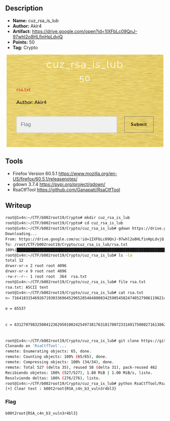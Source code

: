 ## Description
* **Name:**  cuz_rsa_is_lub
* **Author:** Akir4
* **Artifact:** https://drive.google.com/open?id=1IXFbLc09QnJ-97whl2o8HLfinHpLdvjQ
* **Points:** 50
* **Tag:** Crypto

<p align="center">
<img src="cuz_rsa_is_lub.png"/>
</p>

## Tools
* Firefox Version 60.5.1 https://www.mozilla.org/en-US/firefox/60.5.1/releasenotes/
* gdown 3.7.4 https://pypi.org/project/gdown/
* RsaCtfTool https://github.com/Ganapati/RsaCtfTool

## Writeup

```bash
root@1v4n:~/CTF/b002root19/Crypto# mkdir cuz_rsa_is_lub
root@1v4n:~/CTF/b002root19/Crypto# cd cuz_rsa_is_lub
root@1v4n:~/CTF/b002root19/Crypto/cuz_rsa_is_lub# gdown https://drive.google.com/uc?id=1IXFbLc09QnJ-97whl2o8HLfinHpLdvjQ
Downloading...
From: https://drive.google.com/uc?id=1IXFbLc09QnJ-97whl2o8HLfinHpLdvjQ
To: /root/CTF/b002root19/Crypto/cuz_rsa_is_lub/rsa.txt
100%|█████████████████████████████████████████████████████████████████████████████████████████████████████████| 364/364 [00:00<00:00, 74.6kB/s]
root@1v4n:~/CTF/b002root19/Crypto/cuz_rsa_is_lub# ls -la
total 12
drwxr-xr-x 2 root root 4096
drwxr-xr-x 9 root root 4096
-rw-r--r-- 1 root root  364  rsa.txt
root@1v4n:~/CTF/b002root19/Crypto/cuz_rsa_is_lub# file rsa.txt
rsa.txt: ASCII text
root@1v4n:~/CTF/b002root19/Crypto/cuz_rsa_is_lub# cat rsa.txt
n= 71641831546926719303369645296528546480083425905458247405279061196214424558100678947996271179659761521775290973790597533683668081173314940392098256721488468660504161994357

e = 65537


c = 63127079832500412362950100242549738176318170072331491750802716138621322974529994914407846448954487685068331564008936808539420562251661435790855422130443584773306161128156


root@1v4n:~/CTF/b002root19/Crypto/cuz_rsa_is_lub# git clone https://github.com/Ganapati/RsaCtfTool.git
Clonando en 'RsaCtfTool'...
remote: Enumerating objects: 65, done.
remote: Counting objects: 100% (65/65), done.
remote: Compressing objects: 100% (34/34), done.
remote: Total 527 (delta 35), reused 58 (delta 31), pack-reused 462
Recibiendo objetos: 100% (527/527), 1.80 MiB | 1.00 MiB/s, listo.
Resolviendo deltas: 100% (276/276), listo.
root@1v4n:~/CTF/b002root19/Crypto/cuz_rsa_is_lub# python RsaCtfTool/RsaCtfTool.py -n 71641831546926719303369645296528546480083425905458247405279061196214424558100678947996271179659761521775290973790597533683668081173314940392098256721488468660504161994357 -e 65537 --uncipher 63127079832500412362950100242549738176318170072331491750802716138621322974529994914407846448954487685068331564008936808539420562251661435790855422130443584773306161128156
[+] Clear text : b00t2root{RSA_c4n_b3_vuln3r4bl3}
```

### Flag

`b00t2root{RSA_c4n_b3_vuln3r4bl3}`
